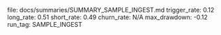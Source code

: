 file: docs/summaries/SUMMARY_SAMPLE_INGEST.md
trigger_rate: 0.12
long_rate: 0.51
short_rate: 0.49
churn_rate: N/A
max_drawdown: -0.12
run_tag: SAMPLE_INGEST

